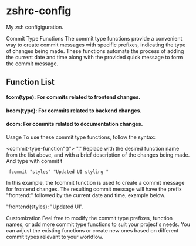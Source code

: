 # zshrc-config
My zsh configiguration. 

Commit Type Functions
The commit type functions provide a convenient way to create commit messages with specific prefixes, indicating the type of changes being made. These functions automate the process of adding the current date and time along with the provided quick message to form the commit message.

## Function List

#### fcom(type): For commits related to frontend changes.
#### bcom(type): For commits related to backend changes.
#### dcom: For commits related to documentation changes.

Usage
To use these commit type functions, follow the syntax:

<commit-type-function"(<type>)">  "<quick-message>."
Replace <commit-type-function> with the desired function name from the list above, and <quick-message> with a brief description of the changes being made. And  type with commit t


``` fcommit "styles" "Updated UI styling "``` 

In this example, the fcommit function is used to create a commit message for frontend changes.
The resulting commit message will have the prefix "frontend:" followed by the current date and time, example below.

"frontend(styles):  "Updated UI".

Customization
Feel free to modify the commit type prefixes, function names, or add more commit type functions to suit your project's needs. You can adjust the existing functions or create new ones based on different commit types relevant to your workflow.

